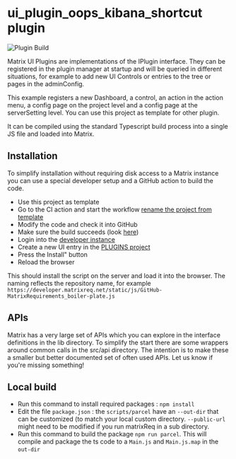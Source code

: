 # ui_plugin_oops_kibana_shortcut plugin

![Plugin Build](https://github.com/MatrixRequirements/ui_plugin_oops_kibana_shortcut/actions/workflows/main.yml/badge.svg)

Matrix UI Plugins are implementations of the IPlugin interface.
They can be registered in the plugin manager at startup and will be queried
in different situations, for example to add new UI Controls or entries to 
the tree or pages in the adminConfig.

This  example registers a new Dashboard, a control, an action in the action menu, a config page on the project level and a config page at the serverSetting level. You can use this project as template for other plugin. 

It can be compiled using the standard
Typescript build process into a single JS file and loaded into Matrix.


## Installation
To simplify installation without requiring disk access to a Matrix instance
you can use a special developer setup and a GitHub action to build the code.

* Use this project as template
* Go to the CI action and start the workflow [rename the project from template](../..//actions/workflows/template.yaml) 
* Modify the code and check it into GitHub
* Make sure the build succeeds (look [here](../../actions/workflows/main.yml))
* Login into the [developer instance](https://developer.matrixreq.net)
* Create a new UI entry in the 
  [PLUGINS project](https://developer.matrixreq.net/PLUGINS/F-UI-2)
* Press the Install"  button
* Reload the browser

This should install the script on the server and load it into the browser. The
naming reflects the repository name, for example `https://developer.matrixreq.net/static/js/GitHub-MatrixRequirements_boiler-plate.js`

## APIs
Matrix has a very large set of APIs which you can explore in the interface definitions
in the lib directory. To simplify the start there are some wrappers around common 
calls in the src/api directory. The intention is to make these a smaller but better
documented set of often used APIs. Let us know if you're missing something!

## Local build 

* Run this command to install required packages : `npm install`
* Edit the file `package.json` : the `scripts/parcel` have an `--out-dir` that can be customized (to match your local custom directory. `--public-url` might need to be modified if you run matrixReq in a sub directory.
* Run this command to build the package `npm run parcel`. This will compile and package the ts code to a `Main.js` and `Main.js.map` in the `out-dir` 



